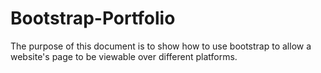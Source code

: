 # Bootstrap-Portfolio

The purpose of this document is to show how to use bootstrap to allow a website's page to be viewable over different platforms.